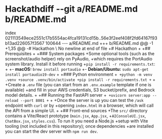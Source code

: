 # Hackathdiff --git a/README.md b/README.md
index 021113549ece2551c17b5554ac4fca19131cd15b..56e3f2eef408f2fd64167f93b13ad226057f3567 100644
--- a/README.md
+++ b/README.md
@@ -1 +1,35 @@
-# Hackathon
\ No newline at end of file
+# Hackathon
+
+## Prerequisites
+
+### System packages
+Some optional tools (such as the screenshot/audio helper) rely on PyAudio,
+which requires the PortAudio system library. Install it before running
+`pip install -r requirements.txt`:
+
+- **macOS:** `brew install portaudio`
+- **Debian/Ubuntu:** `sudo apt-get install portaudio19-dev`
+
+### Python environment
+```
+python -m venv .venv
+source .venv/bin/activate
+pip install -r requirements.txt
+```
+
+Create a `.env` file (you can start from an `.env.example` template if one is available)
+and fill in your AWS credentials, S3 bucket/prefix, and Bedrock model details.
+
+## Running the FastAPI server
+```
+uvicorn server:app --reload --port 8001
+```
+
+Once the server is up you can test the `/ask` endpoint with `curl` or by
+opening `index.html` in a browser, which will call the API from a simple UI.
+
+## Front-end sources
+The `src/` directory contains a Vite/React prototype (`main.jsx`, `App.jsx`,
+`AIConsoleUI.jsx`, `ChatBox.jsx`, `styles.css`). To run it you need a Node.js
+setup with Vite tooling (not included in this repository); once dependencies
+are installed you can start the dev server with `npm run dev`.
